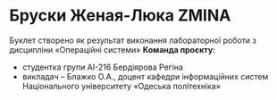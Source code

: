 # Бруски Женая-Люка ZMINA
Буклет створено як результат виконання лабораторної роботи з дисципліни
«Операційні системи»
**Команда проєкту:**
+ студентка групи АІ-216 Бердіярова Регіна
+ викладач – Блажко О.А., доцент кафедри інформаційних систем Національного університету «Одеська політехніка» 

